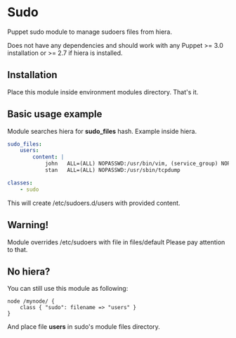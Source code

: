 Sudo
=========

Puppet sudo module to manage sudoers files from hiera.

Does not have any dependencies and should work with any Puppet >= 3.0 installation or >= 2.7 if hiera is installed.

Installation
---
Place this module inside environment modules directory. That's it.

Basic usage example
------

Module searches hiera for **sudo_files** hash.
Example inside hiera.

```yaml
sudo_files:
    users:
        content: |
            john   ALL=(ALL) NOPASSWD:/usr/bin/vim, (service_group) NOPASSWD:ALL
            stan   ALL=(ALL) NOPASSWD:/usr/sbin/tcpdump

classes:
    - sudo
```

This will create /etc/sudoers.d/users with provided content.

Warning!
-------

Module overrides /etc/sudoers with file in files/default
Please pay attention to that.

No hiera?
---
You can still use this module as following:

```puppet
node /mynode/ {
    class { "sudo": filename => "users" }
}
```

And place file **users** in sudo's module files directory.
